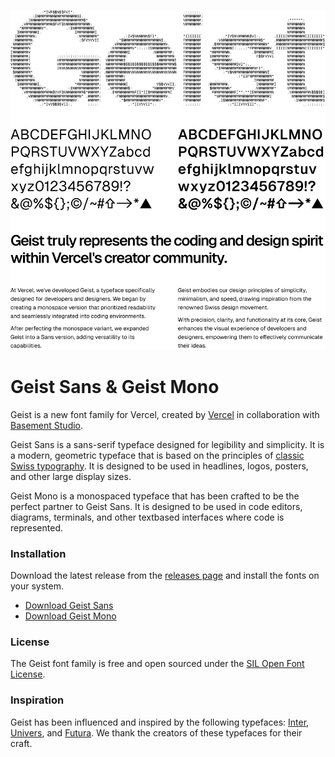 ![geist-hero](./.docs/img/geist-banner.png)

# Geist Sans & Geist Mono
Geist is a new font family for Vercel, created by [Vercel](https://vercel.com/design) in collaboration with [Basement Studio](https://basement.studio/).

Geist Sans is a sans-serif typeface designed for legibility and simplicity. It is a modern, geometric typeface that is based on the principles of [classic Swiss typography](https://en.wikipedia.org/wiki/International_Typographic_Style). It is designed to be used in headlines, logos, posters, and other large display sizes.

Geist Mono is a monospaced typeface that has been crafted to be the perfect partner to Geist Sans. It is designed to be used in code editors, diagrams, terminals, and other textbased interfaces where code is represented.

### Installation

Download the latest release from the [releases page](./releases/latest) and install the fonts on your system.
* [Download Geist Sans](https://github.com/vercel/geist-font/releases/download/1.0.0/Geist.Sans.zip)
* [Download Geist Mono](https://github.com/vercel/geist-font/releases/download/1.0.0/Geist.Mono.zip)

### License
The Geist font family is free and open sourced under the [SIL Open Font License](./LICENSE.TXT).

### Inspiration
Geist has been influenced and inspired by the following typefaces: [Inter](https://fonts.google.com/specimen/Inter), [Univers](https://www.linotype.com/1567/univers-family.html), and [Futura](https://www.fonts.com/font/linotype/futura). We thank the creators of these typefaces for their craft.